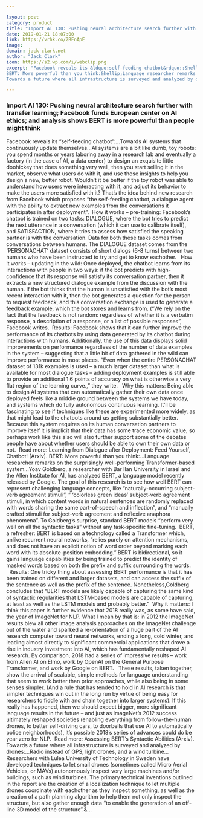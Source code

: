 ```yaml
---

layout: post
category: product
title: "Import AI 130: Pushing neural architecture search further with transfer learning; Facebook funds European center on AI ethics; and analysis shows BERT is more powerful than people might think"
date: 2019-01-21 18:07:00
link: https://vrhk.co/2RFnApE
image: 
domain: jack-clark.net
author: "Jack Clark"
icon: https://s2.wp.com/i/webclip.png
excerpt: "Facebook reveals its &ldquo;self-feeding chatbot&rdquo;:&hellip;Towards AI systems that continuously update themselves&hellip;AI systems are a bit like dumb, toy robots: you spend months or years laboring away in a research lab and eventually a factory (in the case of AI, a data center) to design an exquisite little doohickey that does something very well, then you start selling it in the market, observe what users do with it, and use those insights to help you design a new, better robot. Wouldn&rsquo;t it be better if the toy robot was able to understand how users were interacting with it, and adjust its behavior to make the users more satisfied with it? That&rsquo;s the idea behind new research from Facebook which proposes &ldquo;the self-feeding chatbot, a dialogue agent with the ability to extract new examples from the conversations it participates in after deployment&rdquo;.&nbsp; How it works &ndash; pre-training: Facebook&rsquo;s chatbot is trained on two tasks: DIALOGUE, where the bot tries to predict the next utterance in a conversation (which it can use to calibrate itself), and SATISFACTION, where it tries to assess how satisfied the speaking partner is with the conversation. Data for both these tasks comes from conversations between humans. The DIALOGUE dataset comes from the &lsquo;PERSONACHAT&rsquo; dataset consists of short dialogs (6-8 turns) between two humans who have been instructed to try and get to know eachother. &nbsp;&nbsp;How it works &ndash; updating in the wild: Once deployed, the chatbot learns from its interactions with people in two ways: if the bot predicts with high-confidence that its response will satisfy its conversation partner, then it extracts a new structured dialogue example from the discussion with the human. If the bot thinks that the human is unsatisfied with the bot&rsquo;s most recent interaction with it, then the bot generates a question for the person to request feedback, and this conversation exchange is used to generate a feedback example, which the bot stores and learns from. (&ldquo;We rely on the fact that the feedback is not random: regardless of whether it is a verbatim response, a description of a response, or a list of possible responses&rdquo;, Facebook writes.&nbsp; Results: Facebook shows that it can further improve the performance of its chatbots by using data generated by its chatbot during interactions with humans. Additionally, the use of this data displays solid improvements on performance regardless of the number of data examples in the system &ndash; suggesting that a little bit of data gathered in the wild can improve performance in most places. &ldquo;Even when the entire PERSONACHAT dataset of 131k examples is used &ndash; a much larger dataset than what is available for most dialogue tasks &ndash; adding deployment examples is still able to provide an additional 1.6 points of accuracy on what is otherwise a very flat region of the learning curve.,&rdquo; they write. &nbsp;&nbsp;Why this matters: Being able to design AI systems that can automatically gather their own data once deployed feels like a middle ground between the systems we have today, and systems which do fully autonomous continuous learning. It&rsquo;ll be fascinating to see if techniques like these are experimented more widely, as that might lead to the chatbots around us getting substantially better. Because this system requires on its human conversation partners to improve itself it is implicit that their data has some trace economic value, so perhaps work like this also will also further support some of the debates people have about whether users should be able to own their own data or not.&nbsp; Read more: Learning from Dialogue after Deployment: Feed Yourself, Chatbot! (Arxiv).
BERT: More powerful than you think:&hellip;Language researcher remarks on the surprisingly well-performing Transformer-based system&hellip;Yoav Goldberg, a researcher with Bar Ilan University in Israel and the Allen Institute for AI, has analyzed BERT, a language model recently released by Google. The goal of this research is to see how well BERT can represent challenging language concepts, like &ldquo;naturally-occurring subject-verb agreement stimuli&rdquo;, &rdquo; &lsquo;colorless green ideas&rsquo; subject-verb agreement stimuli, in which content words in natural sentences are randomly replaced with words sharing the same part-of-speech and inflection&rdquo;, and &ldquo;manually crafted stimuli for subject-verb agreement and reflexive anaphora phenomena&rdquo;. To Goldberg&rsquo;s surprise, standard BERT models &ldquo;perform very well on all the syntactic tasks&rdquo; without any task-specific fine-tuning.&nbsp; BERT, a refresher: BERT is based on a technology called a Transformer which, unlike recurrent neural networks, &ldquo;relies purely on attention mechanisms, and does not have an explicit notion of word order beyond marking each word with its absolute-position embedding.&rdquo; BERT is bidirectional, so it gains language capabilities by being trained to predict the identity of masked words based on both the prefix and suffix surrounding the words. &nbsp;&nbsp;Results: One tricky thing about assessing BERT performance is that it has been trained on different and larger datasets, and can access the suffix of the sentence as well as the prefix of the sentence. Nonetheless,Goldberg concludes that &ldquo;BERT models are likely capable of capturing the same kind of syntactic regularities that LSTM-based models are capable of capturing, at least as well as the LSTM models and probably better.&rdquo;&nbsp; Why it matters: I think this paper is further evidence that 2018 really was, as some have said, the year of ImageNet for NLP. What I mean by that is: in 2012 the ImageNet results blew all other image analysis approaches on the ImageNet challenge out of the water and sparked a re-orientation of a huge part of the AI research computer toward neural networks, ending a long, cold winter, and leading almost directly to significant commercial applications that drove a rise in industry investment into AI, which has fundamentally reshaped AI research. By comparison, 2018 had a series of impressive results &ndash; work from Allen AI on Elmo, work by OpenAI on the General Purpose Transformer, and work by Google on BERT. &nbsp;&nbsp;These results, taken together, show the arrival of scalable, simple methods for language understanding that seem to work better than prior approaches, while also being in some senses simpler. (And a rule that has tended to hold in AI research is that simpler techniques win out in the long run by virtue of being easy for researchers to fiddle with and chain together into larger systems). If this really has happened, then we should expect bigger, more significant language results in the future &ndash; and just as ImageNet&rsquo;s 2012 success ultimately reshaped societies (enabling everything from follow-the-human drones, to better self-driving cars, to doorbells that use AI to automatically police neighborhoods), it&rsquo;s possible 2018&rsquo;s series of advances could do be year zero for NLP.&nbsp; Read more: Assessing BERT&rsquo;s Syntactic Abilities (Arxiv).
Towards a future where all infrastructure is surveyed and analyzed by drones:&hellip;Radio instead of GPS, light drones, and a wind turbine&hellip;Researchers with Lulea University of Technology in Sweden have developed techniques to let small drones (sometimes called Micro Aerial Vehicles, or MAVs) autonomously inspect very large machines and/or buildings, such as wind turbines. The primary technical inventions outlined in the report are the creation of a localization technique to let multiple drones coordinate with eachother as they inspect something, as well as the creation of a path planning algorithm to help them not only inspect the structure, but also gather enough data &ldquo;to enable the generation of an off-line 3D model of the structure&rdquo;.&…"

---
```


### Import AI 130: Pushing neural architecture search further with transfer learning; Facebook funds European center on AI ethics; and analysis shows BERT is more powerful than people might think

Facebook reveals its &ldquo;self-feeding chatbot&rdquo;:&hellip;Towards AI systems that continuously update themselves&hellip;AI systems are a bit like dumb, toy robots: you spend months or years laboring away in a research lab and eventually a factory (in the case of AI, a data center) to design an exquisite little doohickey that does something very well, then you start selling it in the market, observe what users do with it, and use those insights to help you design a new, better robot. Wouldn&rsquo;t it be better if the toy robot was able to understand how users were interacting with it, and adjust its behavior to make the users more satisfied with it? That&rsquo;s the idea behind new research from Facebook which proposes &ldquo;the self-feeding chatbot, a dialogue agent with the ability to extract new examples from the conversations it participates in after deployment&rdquo;.&nbsp; How it works &ndash; pre-training: Facebook&rsquo;s chatbot is trained on two tasks: DIALOGUE, where the bot tries to predict the next utterance in a conversation (which it can use to calibrate itself), and SATISFACTION, where it tries to assess how satisfied the speaking partner is with the conversation. Data for both these tasks comes from conversations between humans. The DIALOGUE dataset comes from the &lsquo;PERSONACHAT&rsquo; dataset consists of short dialogs (6-8 turns) between two humans who have been instructed to try and get to know eachother. &nbsp;&nbsp;How it works &ndash; updating in the wild: Once deployed, the chatbot learns from its interactions with people in two ways: if the bot predicts with high-confidence that its response will satisfy its conversation partner, then it extracts a new structured dialogue example from the discussion with the human. If the bot thinks that the human is unsatisfied with the bot&rsquo;s most recent interaction with it, then the bot generates a question for the person to request feedback, and this conversation exchange is used to generate a feedback example, which the bot stores and learns from. (&ldquo;We rely on the fact that the feedback is not random: regardless of whether it is a verbatim response, a description of a response, or a list of possible responses&rdquo;, Facebook writes.&nbsp; Results: Facebook shows that it can further improve the performance of its chatbots by using data generated by its chatbot during interactions with humans. Additionally, the use of this data displays solid improvements on performance regardless of the number of data examples in the system &ndash; suggesting that a little bit of data gathered in the wild can improve performance in most places. &ldquo;Even when the entire PERSONACHAT dataset of 131k examples is used &ndash; a much larger dataset than what is available for most dialogue tasks &ndash; adding deployment examples is still able to provide an additional 1.6 points of accuracy on what is otherwise a very flat region of the learning curve.,&rdquo; they write. &nbsp;&nbsp;Why this matters: Being able to design AI systems that can automatically gather their own data once deployed feels like a middle ground between the systems we have today, and systems which do fully autonomous continuous learning. It&rsquo;ll be fascinating to see if techniques like these are experimented more widely, as that might lead to the chatbots around us getting substantially better. Because this system requires on its human conversation partners to improve itself it is implicit that their data has some trace economic value, so perhaps work like this also will also further support some of the debates people have about whether users should be able to own their own data or not.&nbsp; Read more: Learning from Dialogue after Deployment: Feed Yourself, Chatbot! (Arxiv).
BERT: More powerful than you think:&hellip;Language researcher remarks on the surprisingly well-performing Transformer-based system&hellip;Yoav Goldberg, a researcher with Bar Ilan University in Israel and the Allen Institute for AI, has analyzed BERT, a language model recently released by Google. The goal of this research is to see how well BERT can represent challenging language concepts, like &ldquo;naturally-occurring subject-verb agreement stimuli&rdquo;, &rdquo; &lsquo;colorless green ideas&rsquo; subject-verb agreement stimuli, in which content words in natural sentences are randomly replaced with words sharing the same part-of-speech and inflection&rdquo;, and &ldquo;manually crafted stimuli for subject-verb agreement and reflexive anaphora phenomena&rdquo;. To Goldberg&rsquo;s surprise, standard BERT models &ldquo;perform very well on all the syntactic tasks&rdquo; without any task-specific fine-tuning.&nbsp; BERT, a refresher: BERT is based on a technology called a Transformer which, unlike recurrent neural networks, &ldquo;relies purely on attention mechanisms, and does not have an explicit notion of word order beyond marking each word with its absolute-position embedding.&rdquo; BERT is bidirectional, so it gains language capabilities by being trained to predict the identity of masked words based on both the prefix and suffix surrounding the words. &nbsp;&nbsp;Results: One tricky thing about assessing BERT performance is that it has been trained on different and larger datasets, and can access the suffix of the sentence as well as the prefix of the sentence. Nonetheless,Goldberg concludes that &ldquo;BERT models are likely capable of capturing the same kind of syntactic regularities that LSTM-based models are capable of capturing, at least as well as the LSTM models and probably better.&rdquo;&nbsp; Why it matters: I think this paper is further evidence that 2018 really was, as some have said, the year of ImageNet for NLP. What I mean by that is: in 2012 the ImageNet results blew all other image analysis approaches on the ImageNet challenge out of the water and sparked a re-orientation of a huge part of the AI research computer toward neural networks, ending a long, cold winter, and leading almost directly to significant commercial applications that drove a rise in industry investment into AI, which has fundamentally reshaped AI research. By comparison, 2018 had a series of impressive results &ndash; work from Allen AI on Elmo, work by OpenAI on the General Purpose Transformer, and work by Google on BERT. &nbsp;&nbsp;These results, taken together, show the arrival of scalable, simple methods for language understanding that seem to work better than prior approaches, while also being in some senses simpler. (And a rule that has tended to hold in AI research is that simpler techniques win out in the long run by virtue of being easy for researchers to fiddle with and chain together into larger systems). If this really has happened, then we should expect bigger, more significant language results in the future &ndash; and just as ImageNet&rsquo;s 2012 success ultimately reshaped societies (enabling everything from follow-the-human drones, to better self-driving cars, to doorbells that use AI to automatically police neighborhoods), it&rsquo;s possible 2018&rsquo;s series of advances could do be year zero for NLP.&nbsp; Read more: Assessing BERT&rsquo;s Syntactic Abilities (Arxiv).
Towards a future where all infrastructure is surveyed and analyzed by drones:&hellip;Radio instead of GPS, light drones, and a wind turbine&hellip;Researchers with Lulea University of Technology in Sweden have developed techniques to let small drones (sometimes called Micro Aerial Vehicles, or MAVs) autonomously inspect very large machines and/or buildings, such as wind turbines. The primary technical inventions outlined in the report are the creation of a localization technique to let multiple drones coordinate with eachother as they inspect something, as well as the creation of a path planning algorithm to help them not only inspect the structure, but also gather enough data &ldquo;to enable the generation of an off-line 3D model of the structure&rdquo;.&…